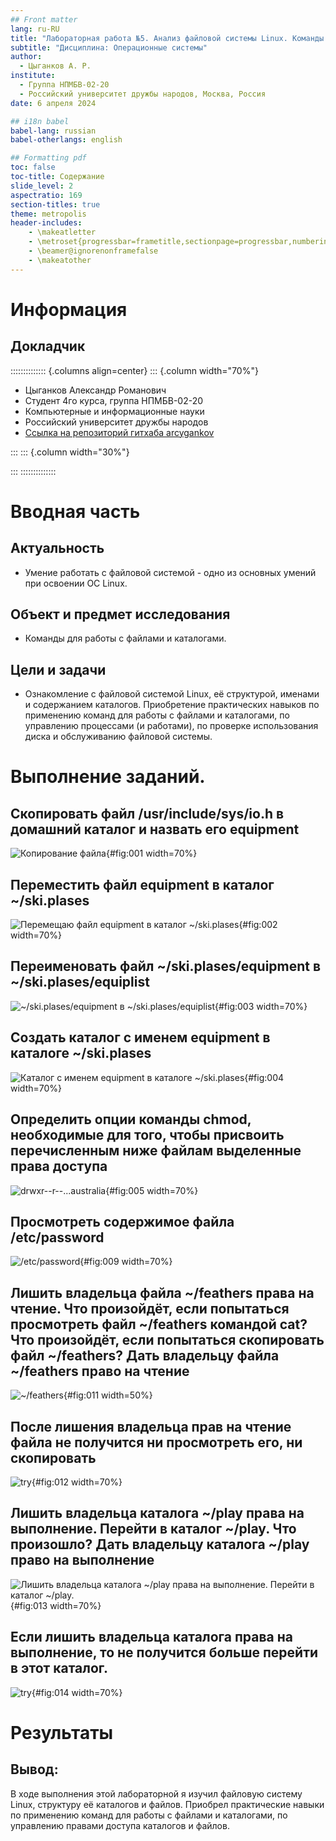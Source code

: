 ```yaml
---
## Front matter
lang: ru-RU
title: "Лабораторная работа №5. Анализ файловой системы Linux. Команды для работы с файлами и каталогами"
subtitle: "Дисциплина: Операционные системы"
author:
  - Цыганков А. Р.
institute:
  - Группа НПМБВ-02-20
  - Российский университет дружбы народов, Москва, Россия
date: 6 апреля 2024

## i18n babel
babel-lang: russian
babel-otherlangs: english

## Formatting pdf
toc: false
toc-title: Содержание
slide_level: 2
aspectratio: 169
section-titles: true
theme: metropolis
header-includes:
 	- \makeatletter
 	- \metroset{progressbar=frametitle,sectionpage=progressbar,numbering=fraction}
 	- \beamer@ignorenonframefalse
 	- \makeatother
---
```


# Информация

## Докладчик

:::::::::::::: {.columns align=center}
::: {.column width="70%"}

  * Цыганков Александр Романович
  * Студент 4го курса, группа НПМБВ-02-20
  * Компьютерные и информационные науки
  * Российский университет дружбы народов
  * [Ссылка на репозиторий гитхаба arcygankov](https://github.com/arcygankov/study_2023-2024_os-intro)

:::
::: {.column width="30%"}

:::
::::::::::::::

# Вводная часть

## Актуальность

- Умение работать с файловой системой - одно из основных умений при освоении ОС Linux.

## Объект и предмет исследования

- Команды для работы с файлами и каталогами.

## Цели и задачи

- Ознакомление с файловой системой Linux, её структурой, именами и содержанием каталогов. Приобретение практических навыков по применению команд для работы с файлами и каталогами, по управлению процессами (и работами), по проверке использования диска и обслуживанию файловой системы.

# Выполнение заданий.

## Скопировать файл /usr/include/sys/io.h в домашний каталог и назвать его equipment

![Копирование файла](image/15.png){#fig:001 width=70%}

## Переместить файл equipment в каталог ~/ski.plases

![Перемещаю файл equipment в каталог ~/ski.plases](image/17.png){#fig:002 width=70%}

## Переименовать файл ~/ski.plases/equipment в ~/ski.plases/equiplist

![~/ski.plases/equipment в ~/ski.plases/equiplist](image/18.png){#fig:003 width=70%}

## Создать каталог с именем equipment в каталоге ~/ski.plases

![Каталог с именем equipment в каталоге ~/ski.plases](image/19.png){#fig:004 width=70%}

## Определить опции команды chmod, необходимые для того, чтобы присвоить перечисленным ниже файлам выделенные права доступа

![drwxr--r--...australia](image/23.png){#fig:005 width=70%}


## Просмотреть содержимое файла /etc/password

![/etc/password](image/24.png){#fig:009 width=70%}


## Лишить владельца файла ~/feathers права на чтение. Что произойдёт, если попытаться просмотреть файл ~/feathers командой cat? Что произойдёт, если попытаться скопировать файл ~/feathers? Дать владельцу файла ~/feathers право на чтение

![~/feathers](image/29.png){#fig:011 width=50%}

## После лишения владельца прав на чтение файла не получится ни просмотреть его, ни скопировать

![try](image/30.png){#fig:012 width=70%}

## Лишить владельца каталога ~/play права на выполнение. Перейти в каталог ~/play. Что произошло? Дать владельцу каталога ~/play право на выполнение

![Лишить владельца каталога ~/play права на выполнение. Перейти в каталог ~/play.](image/33.png){#fig:013 width=70%}

## Если лишить владельца каталога права на выполнение, то не получится больше перейти в этот каталог.

![try](image/34.png){#fig:014 width=70%}


# Результаты

## Вывод:

В ходе выполнения этой лабораторной я изучил файловую систему Linux, структуру её каталогов и файлов. Приобрел практические навыки по применению команд для работы с файлами и каталогами, по управлению правами доступа каталогов и файлов.